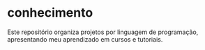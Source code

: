 # conhecimento
Este repositório organiza projetos por linguagem de programação, apresentando meu aprendizado em cursos e tutoriais. 
